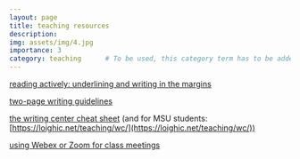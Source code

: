 ```yaml
---
layout: page
title: teaching resources
description: 
img: assets/img/4.jpg
importance: 3
category: teaching		# To be used, this category term has to be added to the teaching/project's main page (display_categories).
---
```


[reading actively: underlining and writing in the margins](/teaching/reading/)

[two-page writing guidelines](/assets/pdf/22/writing_guidelines.pdf)

[the writing center cheat sheet](/assets/pdf/22/wc--cheat_sheet.pdf) (and for MSU students: [https://loighic.net/teaching/wc/](https://loighic.net/teaching/wc/))

[using Webex or Zoom for class meetings](/teaching/webex/)
